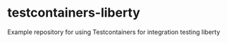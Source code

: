 # testcontainers-liberty
Example repository for using Testcontainers for integration testing liberty
